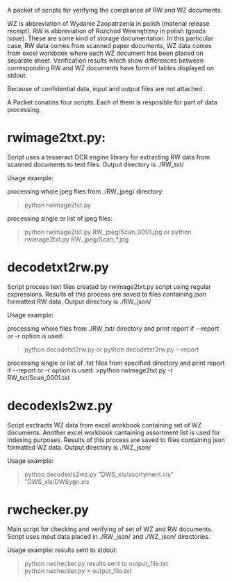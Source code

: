 A packet of scripts for verifying the compliance of RW and WZ documents. 

WZ is abbreviation of Wydanie Zaopatrzenia in polish (material release receipt). RW is abbreviation of Rozchód Wewnętrzny in polish (goods issue). These are some kind of storage documentation.
In this particular case, RW data comes from scanned paper documents, WZ data comes from excel workbook where each WZ document has been placed on separate sheet. Verification results which show differences between corresponding RW and WZ documents have form of tables displayed on stdout.

Because of confidential data, input and output files are not attached.

A Packet conatins four scripts. Each of them is resposible for part of data processing.

# rwimage2txt.py:
Script uses a tesseract OCR engine library for extracting RW data from scanned documents to text files. Output directory is ./RW_txt/

Usage example:

processing whole jpeg files from ./RW_jpeg/ directory:
>python rwimage2txt.py

processing single or list of jpeg files:
>python rwimage2txt.py RW_jpeg/Scan_0001.jpg
or
>python rwimage2txt.py RW_jpeg/Scan_*.jpg

# decodetxt2rw.py
Script process text files created by rwimage2txt.py script using regular expressions. Results of this process are saved to files  containing json formatted RW data. Output directory is ./RW_json/

Usage example:

processing whole files from ./RW_txt/ directory and print report if --report or -r option is used:
>python decodetxt2rw.py
or
>python decodetxt2rw.py --report

processing single or list of .txt files from specified directory and print report if --report or -r option is used:
    >python rwimage2txt.py -r RW_txt/Scan_0001.txt


# decodexls2wz.py
Script exctracts WZ data from excel workbook containing set of WZ documents. Another excel workbook cantaining assortment list is used for indexing purposes. Results of this process are saved to files containing json formatted WZ data. Output directory is ./WZ_json/

Usage example:
>python decodexls2wz.py "DWS_xls/asortyment.xls" "DWS_xls/DWSygn.xls


# rwchecker.py
Main script for checking and verifying of set of WZ and RW documents. Script uses input data placed in ./RW_json/ and ./WZ_json/ directories.

Usage example:
results sent to stdout:
>python rwchecker.py
results sent to output_file.txt     
>python rwchecker.py > output_file.txt
